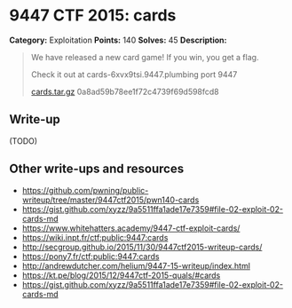 # 9447 CTF 2015: cards

**Category:** Exploitation
**Points:** 140
**Solves:** 45
**Description:**

> We have released a new card game! If you win, you get a flag.
> 
> Check it out at cards-6xvx9tsi.9447.plumbing port 9447
> 
> [cards.tar.gz](./cards-0a8ad59b78ee1f72c4739f69d598fcd8.tar.gz)  0a8ad59b78ee1f72c4739f69d598fcd8


## Write-up

(TODO)

## Other write-ups and resources

* <https://github.com/pwning/public-writeup/tree/master/9447ctf2015/pwn140-cards>
* <https://gist.github.com/xyzz/9a5511ffa1ade17e7359#file-02-exploit-02-cards-md>
* <https://www.whitehatters.academy/9447-ctf-exploit-cards/>
* <https://wiki.inpt.fr/ctf:public:9447:cards>
* <http://secgroup.github.io/2015/11/30/9447ctf2015-writeup-cards/>
* <https://pony7.fr/ctf:public:9447:cards>
* <http://andrewdutcher.com/helium/9447-15-writeup/index.html>
* <https://kt.pe/blog/2015/12/9447ctf-2015-quals/#cards>
* <https://gist.github.com/xyzz/9a5511ffa1ade17e7359#file-02-exploit-02-cards-md>
